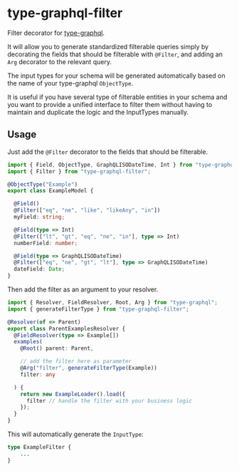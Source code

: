 # type-graphql-filter
Filter decorator for [type-graphql](https://typegraphql.ml/).

It will allow you to generate standardized filterable queries simply by decorating the fields that should be filterable with `@Filter`, and adding an `Arg` decorator to the relevant query.

The input types for your schema will be generated automatically based on the name of your type-graphql `ObjectType`.

It is useful if you have several type of filterable entities in your schema and you want to provide a unified interface to filter them without having to maintain and duplicate the logic and the InputTypes manually.

## Usage

Just add the `@Filter` decorator to the fields that should be filterable.

```typescript
import { Field, ObjectType, GraphQLISODateTime, Int } from "type-graphql";
import { Filter } from "type-graphql-filter";

@ObjectType("Example")
export class ExampleModel {

  @Field()
  @Filter(["eq", "ne", "like", "likeAny", "in"])
  myField: string;

  @Field(type => Int)
  @Filter(["lt", "gt", "eq", "ne", "in"], type => Int)
  numberField: number;

  @Field(type => GraphQLISODateTime)
  @Filter(["eq", "ne", "gt", "lt"], type => GraphQLISODateTime)
  dateField: Date;
}
```


Then add the filter as an argument to your resolver.
```typescript
import { Resolver, FieldResolver, Root, Arg } from "type-graphql";
import { generateFilterType } from "type-graphql-filter";

@Resolver(of => Parent)
export class ParentExamplesResolver {
  @FieldResolver(type => Example[])
  examples(
    @Root() parent: Parent,

    // add the filter here as parameter
    @Arg("filter", generateFilterType(Example))
    filter: any

  ) {
    return new ExampleLoader().load({
      filter // handle the filter with your business logic
    });
  }
}
```

This will automatically generate the `InputType`:

```graphql
type ExampleFilter {
    ...
}
```

